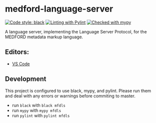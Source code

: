 # medford-language-server
[![Code style: black](https://img.shields.io/badge/code%20style-black-000000.svg)](https://github.com/psf/black)
[![Linting with Pylint](https://img.shields.io/badge/linting-pylint-yellowgreen)](https://github.com/PyCQA/pylint)
[![Checked with mypy](http://www.mypy-lang.org/static/mypy_badge.svg)](http://mypy-lang.org/)

A language server, implementing the Language Server Protocol, for the MEDFORD metadata markup language.


## Editors:
* [VS Code](https://github.com/liam-strand/medford-vscode)

## Development
This project is configured to use black, mypy, and pylint. Please run them and deal with any errors or warnings before commiting to master.
* run `black` with `black mfdls`
* run `mypy` with `mypy mfdls`
* run `pylint` with `pylint mfdls`
